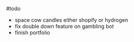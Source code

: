 #todo
- space cow candles either shopify or hydrogen
- fix double down feature on gambling bot
- finish portfolio
